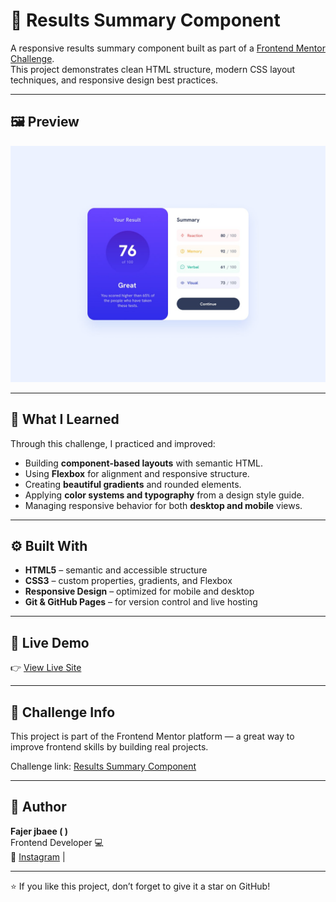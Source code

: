 # 🌟 Results Summary Component

A responsive results summary component built as part of a [Frontend Mentor Challenge](https://www.frontendmentor.io/challenges/results-summary-component-CE_K6s0maV).  
This project demonstrates clean HTML structure, modern CSS layout techniques, and responsive design best practices.

---

## 🖼️ Preview

![Desktop Preview](./design/desktop-design.jpg)

---

## 🧠 What I Learned

Through this challenge, I practiced and improved:

- Building **component-based layouts** with semantic HTML.  
- Using **Flexbox** for alignment and responsive structure.  
- Creating **beautiful gradients** and rounded elements.  
- Applying **color systems and typography** from a design style guide.  
- Managing responsive behavior for both **desktop and mobile** views.

---

## ⚙️ Built With

- **HTML5** – semantic and accessible structure  
- **CSS3** – custom properties, gradients, and Flexbox  
- **Responsive Design** – optimized for mobile and desktop  
- **Git & GitHub Pages** – for version control and live hosting

---

## 🚀 Live Demo

👉 [View Live Site](https://fajer-jbaee.github.io/results-summary-component/)  

---

## 🧩 Challenge Info

This project is part of the Frontend Mentor platform — a great way to improve frontend skills by building real projects.

Challenge link: [Results Summary Component](https://www.frontendmentor.io/challenges/results-summary-component-CE_K6s0maV)

---

## 💬 Author

**Fajer jbaee ( )**  
Frontend Developer 💻  
📸 [Instagram](https://www.instagram.com/fajer_jba/) | 

---

⭐ If you like this project, don’t forget to give it a star on GitHub!
